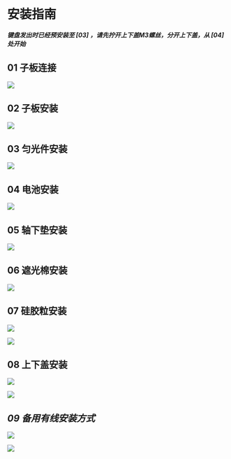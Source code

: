 # 安装指南

***键盘发出时已经预安装至 [03] ，请先拧开上下盖M3螺丝，分开上下盖，从 [04] 处开始***

## 01 子板连接

![](/assembly/01.jpg)

## 02 子板安装

![](/assembly/02.jpg)

## 03 匀光件安装

![](/assembly/03.jpg)

## 04 电池安装

![](/assembly/04.jpg)

## 05 轴下垫安装

![](/assembly/05.jpg)

## 06 遮光棉安装

![](/assembly/06.jpg)

## 07 硅胶粒安装

![](/assembly/07.jpg)

![](/assembly/08.jpg)

## 08 上下盖安装

![](/assembly/09.jpg)

![](/assembly/10.jpg)

## *09 备用有线安装方式*

![](/assembly/11.jpg)

![](/assembly/12.jpg)